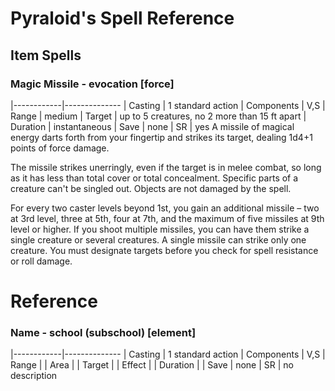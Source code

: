 # Pyraloid's Spell Reference

## Item Spells
### Magic Missile - evocation [force]
|------------|--------------
| Casting    | 1 standard action
| Components | V,S
| Range      | medium
| Target     | up to 5 creatures, no 2 more than 15 ft apart
| Duration   | instantaneous
| Save       | none
| SR         | yes
A missile of magical energy darts forth from your fingertip and strikes its target, dealing 1d4+1 points of force damage.

The missile strikes unerringly, even if the target is in melee combat, so long as it has less than total cover or total concealment. Specific parts of a creature can't be singled out. Objects are not damaged by the spell.

For every two caster levels beyond 1st, you gain an additional missile – two at 3rd level, three at 5th, four at 7th, and the maximum of five missiles at 9th level or higher. If you shoot multiple missiles, you can have them strike a single creature or several creatures. A single missile can strike only one creature. You must designate targets before you check for spell resistance or roll damage.

# Reference
### Name - school (subschool) [element]
|------------|--------------
| Casting    | 1 standard action
| Components | V,S
| Range      | 
| Area       | 
| Target     | 
| Effect     | 
| Duration   | 
| Save       | none
| SR         | no
description
